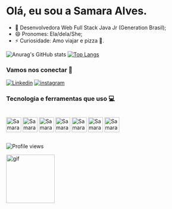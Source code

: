 # Olá, eu sou a Samara Alves.


- 🌱 Desenvolvedora Web Full Stack Java Jr (Generation Brasil);
- 😄 Pronomes: Ela/dela/She;
- ⚡ Curiosidade: Amo viajar e pizza 🍕.

<div>
  
![Anurag's GitHub stats](https://github-readme-stats.vercel.app/api?username=Samara-Alves&show_icons=true&theme=cobalt)
[![Top Langs](https://github-readme-stats.vercel.app/api/top-langs/?username=Samara-Alves&layout=compact&theme=cobalt)](https://github.com/Samara-Alves/github-readme-stats)
</div>
  
  ### Vamos nos conectar 💬  
  <div>
  
  [![Linkedin](https://img.shields.io/badge/LinkedIn-0077B5?style=for-the-badge&logo=linkedin&logoColor=white)](https://www.linkedin.com/in/samara-alves-42363a215/)
      [![instagram](https://img.shields.io/badge/Instagram-E4405F?style=for-the-badge&logo=instagram&logoColor=white)](https://instagram.com/saalves28?utm_medium=copy_link)
</div>

   
   ### Tecnologia e ferramentas que uso 💻
                   
   <div style="display: inline_block"><br> 
   <img align="center" alt="Samara-java" height="40" widht="40" src="https://cdn.jsdelivr.net/gh/devicons/devicon/icons/java/java-plain.svg">
  <img align="center" alt="Samara-mysql" height="40" widht="40" src="https://cdn.jsdelivr.net/gh/devicons/devicon/icons/mysql/mysql-plain-wordmark.svg">
  <img align="center" alt="Samara-Spring" height="40" widht="40" src="https://cdn.jsdelivr.net/gh/devicons/devicon/icons/spring/spring-original-wordmark.svg" />
   <img align="center" alt="Samara-angular" height="40" widht="40" src="https://cdn.jsdelivr.net/gh/devicons/devicon/icons/angularjs/angularjs-plain.svg">
   <img align="center" alt="Samara-css3" height="40" widht="40" src="https://cdn.jsdelivr.net/gh/devicons/devicon/icons/css3/css3-original-wordmark.svg">
  <img  align="center" alt="Samara-JavaS" height="40" widht="40"src="https://cdn.jsdelivr.net/gh/devicons/devicon/icons/javascript/javascript-original.svg">
  <img align="center" alt="Samara-HTML" height="40" widht="40"src="https://cdn.jsdelivr.net/gh/devicons/devicon/icons/html5/html5-original-wordmark.svg" />
     
   </div>
       
  ##
  
   ![Profile views](https://gpvc.arturio.dev/Samara-Alves)  
  
   <img align="flex-start" alt="gif" height="130" widht="100" src="https://media.giphy.com/media/12kFpziiPAVYTC/giphy.gif">
